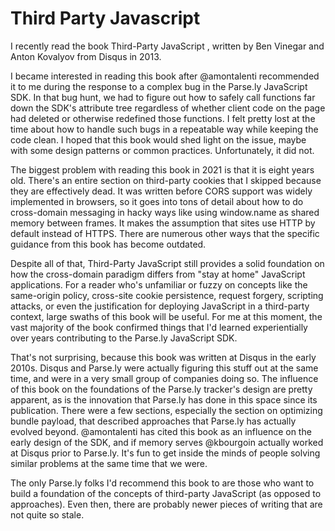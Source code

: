 Third Party Javascript
======================

I recently read the book Third-Party JavaScript , written by Ben Vinegar and Anton Kovalyov from Disqus in 2013.

I became interested in reading this book after @amontalenti recommended it to me during the response to a complex bug in
the Parse.ly JavaScript SDK. In that bug hunt, we had to figure out how to safely call functions far down the SDK's
attribute tree regardless of whether client code on the page had deleted or otherwise redefined those functions. I felt
pretty lost at the time about how to handle such bugs in a repeatable way while keeping the code clean. I hoped that
this book would shed light on the issue, maybe with some design patterns or common practices. Unfortunately, it did not.

The biggest problem with reading this book in 2021 is that it is eight years old. There's an entire section on
third-party cookies that I skipped because they are effectively dead. It was written before CORS support was widely
implemented in browsers, so it goes into tons of detail about how to do cross-domain messaging in hacky ways like using
window.name as shared memory between frames. It makes the assumption that sites use HTTP by default instead of HTTPS.
There are numerous other ways that the specific guidance from this book has become outdated.

Despite all of that, Third-Party JavaScript still provides a solid foundation on how the cross-domain paradigm differs
from "stay at home" JavaScript applications. For a reader who's unfamiliar or fuzzy on concepts like the same-origin
policy, cross-site cookie persistence, request forgery, scripting attacks, or even the justification for deploying
JavaScript in a third-party context, large swaths of this book will be useful. For me at this moment, the vast majority
of the book confirmed things that I'd learned experientially over years contributing to the Parse.ly JavaScript SDK.

That's not surprising, because this book was written at Disqus in the early 2010s. Disqus and Parse.ly were actually
figuring this stuff out at the same time, and were in a very small group of companies doing so. The influence of this
book on the foundations of the Parse.ly tracker's design are pretty apparent, as is the innovation that Parse.ly has
done in this space since its publication. There were a few sections, especially the section on optimizing bundle
payload, that described approaches that Parse.ly has actually evolved beyond. @amontalenti has cited this book as an
influence on the early design of the SDK, and if memory serves @kbourgoin actually worked at Disqus prior to Parse.ly.
It's fun to get inside the minds of people solving similar problems at the same time that we were.

The only Parse.ly folks I'd recommend this book to are those who want to build a foundation of the concepts of
third-party JavaScript (as opposed to approaches). Even then, there are probably newer pieces of writing that are not
quite so stale.
